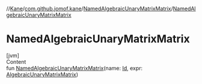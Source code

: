 //[Kane](../../index.md)/[com.github.jomof.kane](../index.md)/[NamedAlgebraicUnaryMatrixMatrix](index.md)/[NamedAlgebraicUnaryMatrixMatrix](-named-algebraic-unary-matrix-matrix.md)



# NamedAlgebraicUnaryMatrixMatrix  
[jvm]  
Content  
fun [NamedAlgebraicUnaryMatrixMatrix](-named-algebraic-unary-matrix-matrix.md)(name: [Id](../../com.github.jomof.kane.impl/index.md#%5Bcom.github.jomof.kane.impl%2FId%2F%2F%2FPointingToDeclaration%2F%5D%2FClasslikes%2F-2004631606), expr: [AlgebraicUnaryMatrixMatrix](../-algebraic-unary-matrix-matrix/index.md))  



